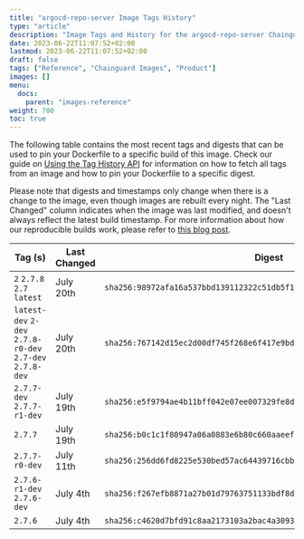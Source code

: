 ```yaml
---
title: "argocd-repo-server Image Tags History"
type: "article"
description: "Image Tags and History for the argocd-repo-server Chainguard Image"
date: 2023-06-22T11:07:52+02:00
lastmod: 2023-06-22T11:07:52+02:00
draft: false
tags: ["Reference", "Chainguard Images", "Product"]
images: []
menu:
  docs:
    parent: "images-reference"
weight: 700
toc: true
---
```


The following table contains the most recent tags and digests that can be used to pin your Dockerfile to a specific build of this image. Check our guide on [Using the Tag History API](/chainguard/chainguard-images/using-the-tag-history-api/) for information on how to fetch all tags from an image and how to pin your Dockerfile to a specific digest.

Please note that digests and timestamps only change when there is a change to the image, even though images are rebuilt every night. The "Last Changed" column indicates when the image was last modified, and doesn't always reflect the latest build timestamp. For more information about how our reproducible builds work, please refer to [this blog post](https://www.chainguard.dev/unchained/reproducing-chainguards-reproducible-image-builds).

| Tag (s)                                                    | Last Changed | Digest                                                                    |
|------------------------------------------------------------|--------------|---------------------------------------------------------------------------|
|  `2` `2.7.8` `2.7` `latest`                                | July 20th    | `sha256:98972afa16a537bbd139112322c51db5f1fd0ef2d72b3e6f755550e817fd63c2` |
|  `latest-dev` `2-dev` `2.7.8-r0-dev` `2.7-dev` `2.7.8-dev` | July 20th    | `sha256:767142d15ec2d00df745f268e6f417e9bd4f34913c225c376aa60163bfef418f` |
|  `2.7.7-dev` `2.7.7-r1-dev`                                | July 19th    | `sha256:e5f9794ae4b11bff042e07ee007329fe8dba2eb4e874f9200e39dd2b81e1004b` |
|  `2.7.7`                                                   | July 19th    | `sha256:b0c1c1f80947a06a0883e6b80c660aaeef9daf0af05ce7eeb290e4e6400bf51b` |
|  `2.7.7-r0-dev`                                            | July 11th    | `sha256:256dd6fd8225e530bed57ac64439716cbb4e75df40cc05c34850fea2889f2439` |
|  `2.7.6-r1-dev` `2.7.6-dev`                                | July 4th     | `sha256:f267efb8871a27b01d79763751133bdf8de1d26eb626dfcd81044e1373f7203c` |
|  `2.7.6`                                                   | July 4th     | `sha256:c4620d7bfd91c8aa2173103a2bac4a3093630c82dfe11d35e1aba2996a7aa861` |
